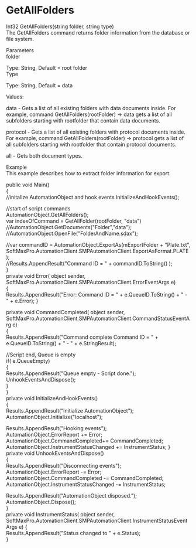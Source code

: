 # GetAllFolders

Int32 GetAllFolders(string folder, string type)\
The GetAllFolders command returns folder information from the database or file system.

Parameters\
folder

Type: String, Default = root folder\
Type

Type: String, Default = data

Values:

data - Gets a list of all existing folders with data documents inside. For example, command GetAllFolders(rootFolder) -> data gets a list of all subfolders starting with rootfolder that contain data documents.

protocol - Gets a list of all existing folders with protocol documents inside. For example, command GetAllFolders(rootFolder) -> protocol gets a list of all subfolders starting with rootfolder that contain protocol documents.

all - Gets both document types.

Example\
This example describes how to extract folder information for export.

public void Main()\
{\
//initalize AutomationObject and hook events InitializeAndHookEvents();

//start of script commands\
AutomationObject.GetAllFolders();\
var indexOfCommand = GetAllFolder(rootFolder, "data") //AutomationObject.GetDocuments("Folder","data"); //AutomationObject.OpenFile("FolderAndName.sdax");

//var commandID = AutomationObject.ExportAs(mExportFolder + "Plate.txt",\
SoftMaxPro.AutomationClient.SMPAutomationClient.ExportAsFormat.PLATE );\
//Results.AppendResult("Command ID = " + commandID.ToString() );\
}\
private void Error( object sender,\
SoftMaxPro.AutomationClient.SMPAutomationClient.ErrorEventArgs e)\
{\
Results.AppendResult("Error: Command ID = " + e.QueueID.ToString() + " - " + e.Error); }

private void CommandCompleted( object sender,\
SoftMaxPro.AutomationClient.SMPAutomationClient.CommandStatusEventArg e)\
{\
Results.AppendResult("Command complete Command ID = " + e.QueueID.ToString() + " - " + e.StringResult);

//Script end, Queue is empty\
if( e.QueueEmpty)\
{\
Results.AppendResult("Queue empty - Script done."); UnhookEventsAndDispose();\
}\
}\
private void InitializeAndHookEvents()\
{\
Results.AppendResult("Initialize AutomationObject"); AutomationObject.Initialize("localhost");

Results.AppendResult("Hooking events");\
AutomationObject.ErrorReport += Error;\
AutomationObject.CommandCompleted+= CommandCompleted;\
AutomationObject.InstrumentStatusChanged += InstrumentStatus; }\
private void UnhookEventsAndDispose()\
{\
Results.AppendResult("Disconnecting events");\
AutomationObject.ErrorReport -= Error;\
AutomationObject.CommandCompleted -= CommandCompleted;\
AutomationObject.InstrumentStatusChanged -= InstrumentStatus;

Results.AppendResult("AutomationObject disposed.");\
AutomationObject.Dispose();\
}\
private void InstrumentStatus( object sender,\
SoftMaxPro.AutomationClient.SMPAutomationClient.InstrumentStatusEventArgs e) {\
Results.AppendResult("Status changed to " + e.Status);\
}
